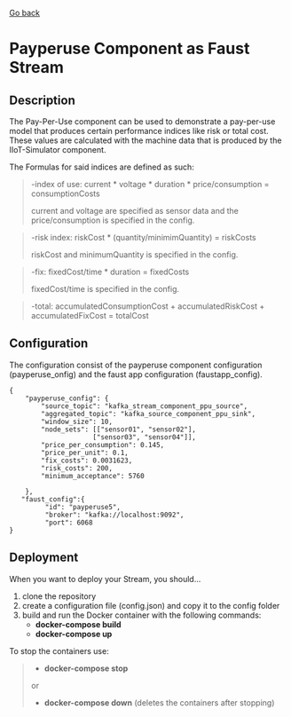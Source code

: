 [Go back](../../README.md#components)

# Payperuse Component as Faust Stream

## Description

The Pay-Per-Use component can be used to demonstrate a pay-per-use model that
produces certain performance indices like
risk or total cost. These values are calculated with the machine data that is
produced by the IIoT-Simulator component.

The Formulas for said indices are defined as such:

> -index of use: current * voltage * duration * price/consumption =
> consumptionCosts
>
> current and voltage are specified as sensor data and the price/consumption is
> specified in the config.

> -risk index: riskCost * (quantity/minimimQuantity) = riskCosts
>
> riskCost and minimumQuantity is specified in the config.

> -fix: fixedCost/time * duration = fixedCosts
>
> fixedCost/time is specified in the config.

> -total: accumulatedConsumptionCost + accumulatedRiskCost + accumulatedFixCost
> = totalCost

## Configuration

The configuration consist of the payperuse component configuration 
(payperuse_onfig) and the faust app configuration (faustapp_config).

```
{
	"payperuse_config": {
        "source_topic": "kafka_stream_component_ppu_source",
        "aggregated_topic": "kafka_source_component_ppu_sink",
        "window_size": 10,
        "node_sets": [["sensor01", "sensor02"], 
                     ["sensor03", "sensor04"]],
        "price_per_consumption": 0.145,
        "price_per_unit": 0.1,
        "fix_costs": 0.0031623,
        "risk_costs": 200,
        "minimum_acceptance": 5760

    },
   "faust_config":{
         "id": "payperuse5",
         "broker": "kafka://localhost:9092",
         "port": 6068
}
```

## Deployment

When you want to deploy your Stream, you should...

1. clone the repository
2. create a configuration file (config.json) and copy it to the config folder
3. build and run the Docker container with the following commands:
    - **docker-compose build**
    - **docker-compose up**

To stop the containers use:
> - **docker-compose stop**
>
> or
> - **docker-compose down** (deletes the containers after stopping)
  


